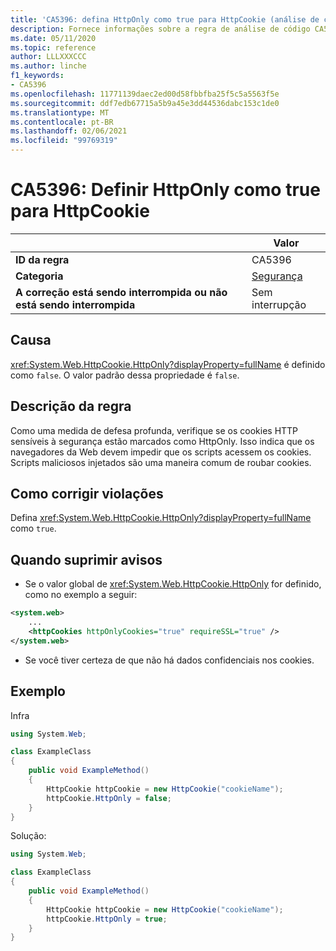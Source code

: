 ```yaml
---
title: 'CA5396: defina HttpOnly como true para HttpCookie (análise de código)'
description: Fornece informações sobre a regra de análise de código CA5396, incluindo causas, como corrigir violações e quando suprimir.
ms.date: 05/11/2020
ms.topic: reference
author: LLLXXXCCC
ms.author: linche
f1_keywords:
- CA5396
ms.openlocfilehash: 11771139daec2ed00d58fbbfba25f5c5a5563f5e
ms.sourcegitcommit: ddf7edb67715a5b9a45e3dd44536dabc153c1de0
ms.translationtype: MT
ms.contentlocale: pt-BR
ms.lasthandoff: 02/06/2021
ms.locfileid: "99769319"
---
```

# <a name="ca5396-set-httponly-to-true-for-httpcookie"></a>CA5396: Definir HttpOnly como true para HttpCookie

| | Valor |
|-|-|
| **ID da regra** |CA5396|
| **Categoria** |[Segurança](security-warnings.md)|
| **A correção está sendo interrompida ou não está sendo interrompida** |Sem interrupção|

## <a name="cause"></a>Causa

<xref:System.Web.HttpCookie.HttpOnly?displayProperty=fullName> é definido como `false`. O valor padrão dessa propriedade é `false`.

## <a name="rule-description"></a>Descrição da regra

Como uma medida de defesa profunda, verifique se os cookies HTTP sensíveis à segurança estão marcados como HttpOnly. Isso indica que os navegadores da Web devem impedir que os scripts acessem os cookies. Scripts maliciosos injetados são uma maneira comum de roubar cookies.

## <a name="how-to-fix-violations"></a>Como corrigir violações

Defina <xref:System.Web.HttpCookie.HttpOnly?displayProperty=fullName> como `true`.

## <a name="when-to-suppress-warnings"></a>Quando suprimir avisos

- Se o valor global de <xref:System.Web.HttpCookie.HttpOnly> for definido, como no exemplo a seguir:

```xml
<system.web>
    ...
    <httpCookies httpOnlyCookies="true" requireSSL="true" />
</system.web>
```

- Se você tiver certeza de que não há dados confidenciais nos cookies.

## <a name="example"></a>Exemplo

Infra

```csharp
using System.Web;

class ExampleClass
{
    public void ExampleMethod()
    {
        HttpCookie httpCookie = new HttpCookie("cookieName");
        httpCookie.HttpOnly = false;
    }
}
```

Solução:

```csharp
using System.Web;

class ExampleClass
{
    public void ExampleMethod()
    {
        HttpCookie httpCookie = new HttpCookie("cookieName");
        httpCookie.HttpOnly = true;
    }
}
```
